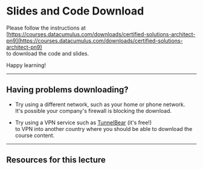 # Slides and Code Download

Please follow the instructions at  
[https://courses.datacumulus.com/downloads/certified-solutions-architect-pn9](https://courses.datacumulus.com/downloads/certified-solutions-architect-pn9)  
to download the code and slides.

Happy learning!

---

## Having problems downloading?

- Try using a different network, such as your home or phone network.  
  It's possible your company's firewall is blocking the download.

- Try using a VPN service such as [TunnelBear](https://www.tunnelbear.com/) (it's free!)  
  to VPN into another country where you should be able to download the course content.

---

## Resources for this lecture